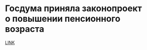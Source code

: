 # Госдума приняла законопроект о повышении пенсионного возраста



[LINK](https://varlamov.ru/3106854.html)
